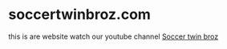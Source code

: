 # soccertwinbroz.com
this is are website
watch our youtube channel [Soccer twin broz](https://www.youtube.com/channel/UCFJSP38ayhrl5xLAOIanhug)  
